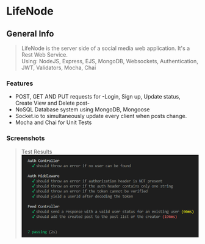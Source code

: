 LifeNode
================

General Info
------------
> LifeNode is the server side of a social media web application. It's a Rest Web Service.<br>
> Using: NodeJS, Express, EJS, MongoDB, Websockets, Authentication, JWT, Validators, Mocha, Chai

### Features
* POST, GET AND PUT requests for -Login, Sign up, Update status, Create View and Delete post-
* NoSQL Database system using MongoDB, Mongoose
* Socket.io to simultaneously update every client when posts change.
* Mocha and Chai for Unit Tests

### Screenshots

> Test Results ![Screenshot](Screenshots/tests.png)
